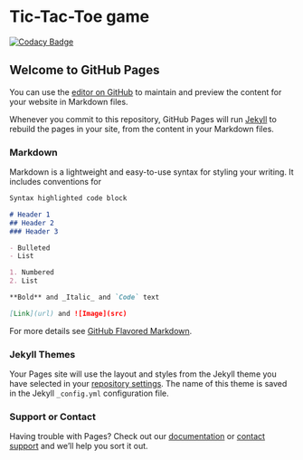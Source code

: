 # Tic-Tac-Toe game

[![Codacy Badge](https://api.codacy.com/project/badge/Grade/f90f8c4257dc4288a5aa3dd0997a7792)](https://www.codacy.com/app/tom.gcardoso/Tic-Tac-Toe?utm_source=github.com&utm_medium=referral&utm_content=TomasGC/Tic-Tac-Toe&utm_campaign=badger)

## Welcome to GitHub Pages

You can use the [editor on GitHub](https://github.com/TomasGC/Tic-Tac-Toe/edit/master/README.md) to maintain and preview the content for your website in Markdown files.

Whenever you commit to this repository, GitHub Pages will run [Jekyll](https://jekyllrb.com/) to rebuild the pages in your site, from the content in your Markdown files.

### Markdown

Markdown is a lightweight and easy-to-use syntax for styling your writing. It includes conventions for

```markdown
Syntax highlighted code block

# Header 1
## Header 2
### Header 3

- Bulleted
- List

1. Numbered
2. List

**Bold** and _Italic_ and `Code` text

[Link](url) and ![Image](src)
```

For more details see [GitHub Flavored Markdown](https://guides.github.com/features/mastering-markdown/).

### Jekyll Themes

Your Pages site will use the layout and styles from the Jekyll theme you have selected in your [repository settings](https://github.com/TomasGC/Tic-Tac-Toe/settings). The name of this theme is saved in the Jekyll `_config.yml` configuration file.

### Support or Contact

Having trouble with Pages? Check out our [documentation](https://help.github.com/categories/github-pages-basics/) or [contact support](https://github.com/contact) and we’ll help you sort it out.

